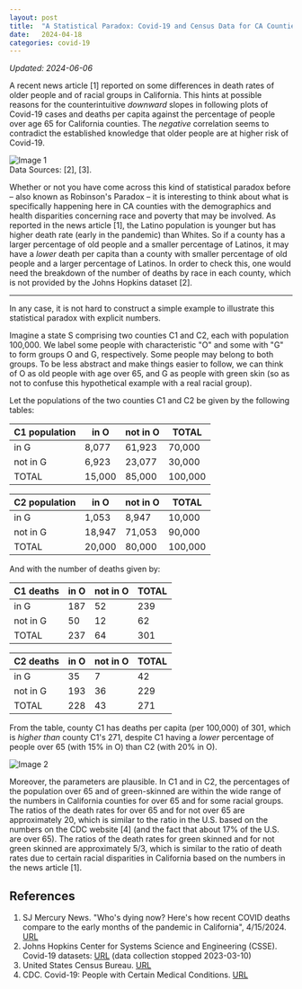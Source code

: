 ```yaml
---
layout: post
title:  "A Statistical Paradox: Covid-19 and Census Data for CA Counties"
date:   2024-04-18
categories: covid-19
---
```

_Updated: 2024-06-06_

A recent news article [1] reported on some differences in death rates of older people and of racial groups in California. This hints at possible reasons for the counterintuitive _downward_ slopes in following plots of Covid-19 cases and deaths per capita against the percentage of people over age 65 for California counties. The _negative_ correlation seems to contradict the established knowledge that older people are at higher risk of Covid-19.

![Image 1](/blog/assets/images/covid-19/Rplot_cases_v_age-65-over_u-bands-c_2x2_850x450_v01-f.png)  
Data Sources: [2], [3].  

Whether or not you have come across this kind of statistical paradox before – also known as Robinson's Paradox – it is interesting to think about what is specifically happening here in CA counties with the demographics and health disparities concerning race and poverty that may be involved. As reported in the news article [1], the Latino population is younger but has higher death rate (early in the pandemic) than Whites. So if a county has a larger percentage of old people and a smaller percentage of Latinos, it may have a _lower_ death per capita than a county with smaller percentage of old people and a larger percentage of Latinos. In order to check this, one would need the breakdown of the number of deaths by race in each county, which is not provided by the Johns Hopkins dataset [2].

---

In any case, it is not hard to construct a simple example to illustrate this statistical paradox with explicit numbers.

Imagine a state S comprising two counties C1 and C2, each with population 100,000. We label some people with characteristic "O" and some with "G" to form groups O and G, respectively.  Some people may belong to both groups. To be less abstract and make things easier to follow, we can think of O as old people with age over 65, and G as people with green skin (so as not to confuse this hypothetical example with a real racial group).

Let the populations of the two counties C1 and C2 be given by the following tables:

| C1 population | in O | not in O | TOTAL  
| --- | --- | --- | ---
| in G | 8,077 | 61,923 | 70,000
| not in G | 6,923 | 23,077 | 30,000
| TOTAL | 15,000 | 85,000 | 100,000

| C2 population | in O | not in O | TOTAL  
| --- | --- | --- | ---
| in G | 1,053 | 8,947 | 10,000
| not in G | 18,947 | 71,053 | 90,000
| TOTAL | 20,000 | 80,000 | 100,000

And with the number of deaths given by:

| C1 deaths | in O | not in O | TOTAL  
| --- | --- | --- | ---
| in G | 187 | 52 | 239
| not in G | 50 | 12 | 62
| TOTAL | 237 | 64 | 301

| C2 deaths | in O | not in O | TOTAL  
| --- | --- | --- | ---
| in G | 35 | 7 | 42
| not in G | 193 | 36 | 229
| TOTAL | 228 | 43 | 271

From the table, county C1 has deaths per capita (per 100,000) of 301, which is _higher than_ county C1's 271, despite C1 having a _lower_ percentage of people over 65 (with 15% in O) than C2 (with 20% in O).

![Image 2](/blog/assets/images/covid-19/Rplot_C1-C2_deaths_v_age-65-over_450x450_v01-f.png)  

Moreover, the parameters are plausible.  In C1 and in C2, the percentages of the population over 65 and of green-skinned are within the wide range of the numbers in California counties for over 65 and for some racial groups.  The ratios of the death rates for over 65 and for not over 65 are approximately 20, which is similar to the ratio in the U.S. based on the numbers on the CDC website [4] (and the fact that about 17% of the U.S. are over 65).  The ratios of the death rates for green skinned and for not green skinned are approximately 5/3, which is similar to the ratio of death rates due to certain racial disparities in California based on the numbers in the news article [1].

## References

1. SJ Mercury News. "Who's dying now? Here's how recent COVID deaths compare to the early months of the pandemic in California", 4/15/2024. [URL](<https://www.mercurynews.com/2024/04/15/whos-dying-now-heres-how-recent-covid-deaths-compare-to-the-early-months-of-the-pandemic-in-california/>)
2. Johns Hopkins Center for Systems Science and Engineering (CSSE). Covid-19 datasets: [URL](<https://coronavirus.jhu.edu/about/how-to-use-our-data>) (data collection stopped 2023-03-10)
3. United States Census Bureau. [URL](<https://data.census.gov>)
4. CDC. Covid-19: People with Certain Medical Conditions. [URL](<https://www.cdc.gov/coronavirus/2019-ncov/need-extra-precautions/people-with-medical-conditions.html>)
